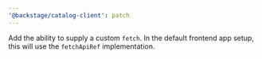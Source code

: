 ```yaml
---
'@backstage/catalog-client': patch
---
```


Add the ability to supply a custom `fetch`. In the default frontend app setup, this will use the `fetchApiRef` implementation.
